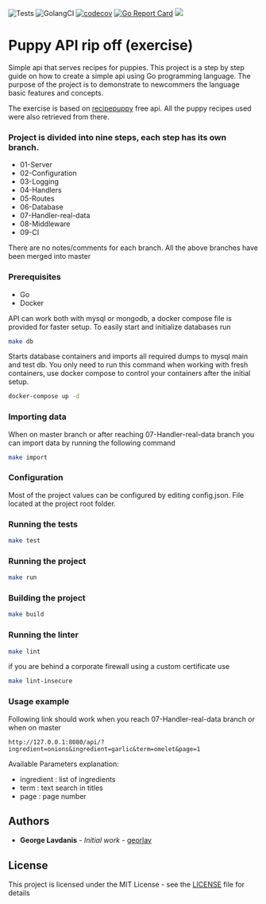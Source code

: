 ![Tests](https://github.com/georlav/migrate/workflows/Tests/badge.svg?branch=master)
![GolangCI](https://github.com/georlav/migrate/workflows/GolangCI/badge.svg?branch=master)
[![codecov](https://codecov.io/gh/georlav/recipeapi/branch/master/graph/badge.svg)](https://codecov.io/gh/georlav/recipeapi)
[![Go Report Card](https://goreportcard.com/badge/github.com/georlav/recipeapi)](https://goreportcard.com/report/github.com/georlav/recipeapi)
[![](https://img.shields.io/badge/unicorn-approved-ff69b4.svg)](https://www.youtube.com/watch?v=9auOCbH5Ns4)

# Puppy API rip off (exercise)
Simple api that serves recipes for puppies. This project is a step by step guide on how to create a simple api using
Go programming language. The purpose of the project is to demonstrate to newcommers the language basic features 
and concepts.

The exercise is based on [recipepuppy](http://www.recipepuppy.com/) free api. All the puppy recipes used were also 
retrieved from there.

### Project is divided into nine steps, each step has its own branch.
 * 01-Server
 * 02-Configuration
 * 03-Logging
 * 04-Handlers
 * 05-Routes
 * 06-Database
 * 07-Handler-real-data
 * 08-Middleware
 * 09-CI

There are no notes/comments for each branch. All the above branches have been merged into master

### Prerequisites
 * Go
 * Docker

API can work both with mysql or mongodb, a docker compose file is provided for faster setup. To easily start and 
initialize databases run
```bash
make db
```

Starts database containers and imports all required dumps to mysql main and test db. You only need to run this command
when working with fresh containers, use docker compose to control your containers after the initial setup.
```bash
docker-compose up -d
```
   
### Importing data
When on master branch or after reaching 07-Handler-real-data branch you can import data by running the following command
```bash
make import
``` 

### Configuration
Most of the project values can be configured by editing config.json. File located at the project root folder.

### Running the tests
```bash
make test
```

### Running the project
```bash
make run
```

### Building the project
```bash
make build
```

### Running the linter
```bash
make lint
```

if you are behind a corporate firewall using a custom certificate use
```bash
make lint-insecure
```

### Usage example
Following link should work when you reach 07-Handler-real-data branch or when on master
```
http://127.0.0.1:8080/api/?ingredient=onions&ingredient=garlic&term=omelet&page=1
```

Available Parameters explanation:
- ingredient : list of ingredients
- term : text search in titles
- page : page number

## Authors
* **George Lavdanis** - *Initial work* - [georlav](https://github.com/georlav)

## License
This project is licensed under the MIT License - see the [LICENSE](LICENSE) file for details

